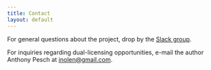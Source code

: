 ```yaml
---
title: Contact
layout: default
---
```


For general questions about the project, drop by the [Slack group](http://slack.redream.io).

For inquiries regarding dual-licensing opportunities, e-mail the author Anthony Pesch at [inolen@gmail.com](mailto:inolen@gmail.com).
